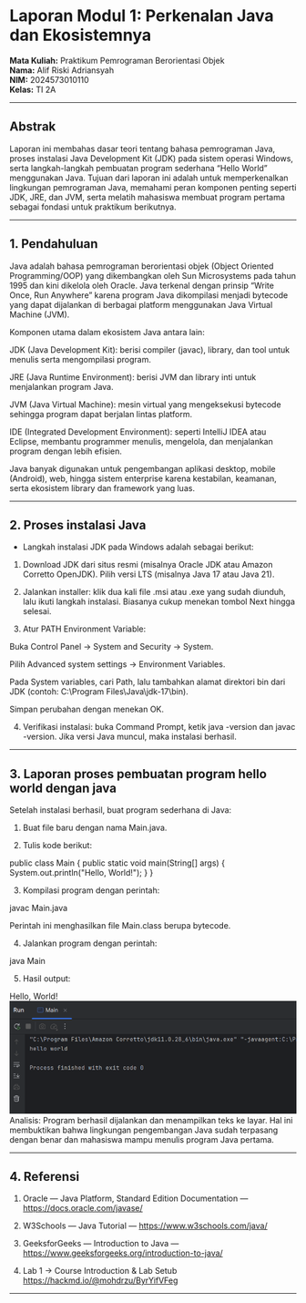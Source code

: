 # Laporan Modul 1: Perkenalan Java dan Ekosistemnya
**Mata Kuliah:** Praktikum Pemrograman Berorientasi Objek   
**Nama:** Alif Riski Adriansyah  
**NIM:** 2024573010110  
**Kelas:** TI 2A

---

## Abstrak
Laporan ini membahas dasar teori tentang bahasa pemrograman Java, proses instalasi Java Development Kit (JDK) pada sistem operasi Windows, serta langkah-langkah pembuatan program sederhana “Hello World” menggunakan Java. Tujuan dari laporan ini adalah untuk memperkenalkan lingkungan pemrograman Java, memahami peran komponen penting seperti JDK, JRE, dan JVM, serta melatih mahasiswa membuat program pertama sebagai fondasi untuk praktikum berikutnya.


---

## 1. Pendahuluan
Java adalah bahasa pemrograman berorientasi objek (Object Oriented Programming/OOP) yang dikembangkan oleh Sun Microsystems pada tahun 1995 dan kini dikelola oleh Oracle. Java terkenal dengan prinsip “Write Once, Run Anywhere” karena program Java dikompilasi menjadi bytecode yang dapat dijalankan di berbagai platform menggunakan Java Virtual Machine (JVM).

Komponen utama dalam ekosistem Java antara lain:

JDK (Java Development Kit): berisi compiler (javac), library, dan tool untuk menulis serta mengompilasi program.

JRE (Java Runtime Environment): berisi JVM dan library inti untuk menjalankan program Java.

JVM (Java Virtual Machine): mesin virtual yang mengeksekusi bytecode sehingga program dapat berjalan lintas platform.

IDE (Integrated Development Environment): seperti IntelliJ IDEA atau Eclipse, membantu programmer menulis, mengelola, dan menjalankan program dengan lebih efisien.


Java banyak digunakan untuk pengembangan aplikasi desktop, mobile (Android), web, hingga sistem enterprise karena kestabilan, keamanan, serta ekosistem library dan framework yang luas.



---

## 2. Proses instalasi Java
- Langkah instalasi JDK pada Windows adalah sebagai berikut:

1. Download JDK dari situs resmi (misalnya Oracle JDK atau Amazon Corretto OpenJDK). Pilih versi LTS (misalnya Java 17 atau Java 21).


2. Jalankan installer: klik dua kali file .msi atau .exe yang sudah diunduh, lalu ikuti langkah instalasi. Biasanya cukup menekan tombol Next hingga selesai.


3. Atur PATH Environment Variable:

Buka Control Panel → System and Security → System.

Pilih Advanced system settings → Environment Variables.

Pada System variables, cari Path, lalu tambahkan alamat direktori bin dari JDK (contoh: C:\Program Files\Java\jdk-17\bin).

Simpan perubahan dengan menekan OK.



4. Verifikasi instalasi: buka Command Prompt, ketik java -version dan javac -version. Jika versi Java muncul, maka instalasi berhasil.


---

## 3. Laporan proses pembuatan program hello world dengan java
Setelah instalasi berhasil, buat program sederhana di Java:

1. Buat file baru dengan nama Main.java.


2. Tulis kode berikut:



public class Main {
public static void main(String[] args) {
System.out.println("Hello, World!");
}
}

3. Kompilasi program dengan perintah:

javac Main.java

Perintah ini menghasilkan file Main.class berupa bytecode.


4. Jalankan program dengan perintah:

java Main


5. Hasil output:

Hello, World!
![](gambar/gambar1.png)
Analisis: Program berhasil dijalankan dan menampilkan teks ke layar. Hal ini membuktikan bahwa lingkungan pengembangan Java sudah terpasang dengan benar dan mahasiswa mampu menulis program Java pertama.

---

## 4. Referensi
1. Oracle — Java Platform, Standard Edition Documentation — https://docs.oracle.com/javase/


2. W3Schools — Java Tutorial — https://www.w3schools.com/java/


3. GeeksforGeeks — Introduction to Java — https://www.geeksforgeeks.org/introduction-to-java/


4. Lab 1 -> Course Introduction & Lab Setub https://hackmd.io/@mohdrzu/ByrYifVFeg

---
